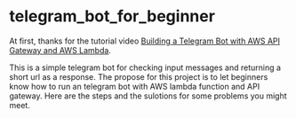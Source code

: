 # telegram_bot_for_beginner
At first, thanks for the tutorial video [Building a Telegram Bot with AWS API Gateway and AWS Lambda](https://www.youtube.com/watch?v=oYMgw4M4cD0&t=822s).

This is a simple telegram bot for checking input messages and returning a short url as a response. The propose for this project is to let beginners know how to run an telegram bot with AWS lambda function and API gateway. Here are the steps and the sulotions for some problems you might meet.

